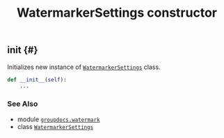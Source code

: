 ﻿---
title: WatermarkerSettings constructor
second_title: GroupDocs.Watermark for Python via .NET API References
description: 
type: docs
url: /python-net/groupdocs.watermark/watermarkersettings/__init__/
is_root: false
weight: 10
---

## __init__ {#}

Initializes new instance of [`WatermarkerSettings`](/watermark/python-net/groupdocs.watermark/watermarkersettings) class.



```python
def __init__(self):
    ...
```





### See Also
* module [`groupdocs.watermark`](../../)
* class [`WatermarkerSettings`](/watermark/python-net/groupdocs.watermark/watermarkersettings)
